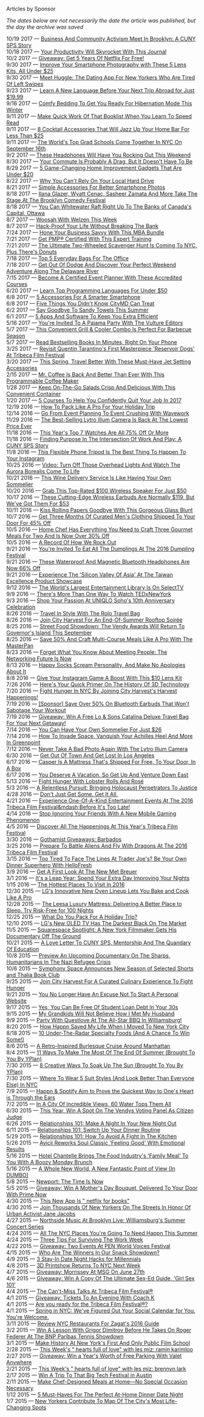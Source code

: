 Articles by Sponsor

*The dates below are not necessarily the date the article was published, but the day the archive was saved*

10/19 2017 — [Business And Community Activism Meet In Brooklyn: A CUNY SPS Story](https://web.archive.org/web/20171019031639/http://gothamist.com/2017/10/17/business_and_community_activism_mee.php)  
10/18 2017 — [Your Productivity Will Skyrocket With This Journal](https://web.archive.org/web/20171018205633/http://gothamist.com/2017/10/18/your_productivity_will_skyrocket_wi.php)  
10/2 2017 — [Giveaway: Get 5 Years Of Netflix For Free!](https://web.archive.org/web/20171002093742/http://gothamist.com/2017/10/02/giveaway_get_5_years_of_netflix_for.php)  
9/30 2017 — [Improve Your Smartphone Photography with These 5 Lens Kits, All Under $25](https://web.archive.org/web/20170930170237/http://gothamist.com/2017/09/30/improve_your_smartphone_photography.php)  
9/30 2017 — [Meet Huggle: The Dating App For New Yorkers Who Are Tired Of Left Swipes](https://web.archive.org/web/20170930021021/http://gothamist.com/2017/09/29/meet_huggle_the_dating_app_new_york.php)  
9/23 2017 — [Learn A New Language Before Your Next Trip Abroad for Just $19.99](https://web.archive.org/web/20170923050321/http://gothamist.com/2017/09/23/learn_a_new_language_before_your_ne.php)  
9/16 2017 — [Comfy Bedding To Get You Ready For Hibernation Mode This Winter](https://web.archive.org/web/20170916232226/http://gothamist.com/2017/09/16/comfy_bedding_to_get_you_ready_for.php)  
9/11 2017 — [Make Quick Work Of That Booklist When You Learn To Speed Read](https://web.archive.org/web/20170911011251/http://gothamist.com/2017/09/09/make_quick_work_of_that_booklist_wh.php)  
9/11 2017 — [8 Cocktail Accessories That Will Jazz Up Your Home Bar For Less Than $25](https://web.archive.org/web/20170911011251/http://gothamist.com/2017/09/10/8_cocktail_accessories_that_will_ja.php)  
9/11 2017 — [The World's Top Grad Schools Come Together In NYC On September 16th](https://web.archive.org/web/20170911011251/http://gothamist.com/2017/09/10/the_worlds_top_grad_schools_come_to_4.php)  
9/2 2017 — [These Headphones Will Have You Rocking Out This Weekend](https://web.archive.org/web/20170902205412/http://gothamist.com/2017/09/02/these_headphones_will_have_you_rock.php)  
8/30 2017 — [Your Commute Is Probably A Drag, But It Doesn't Have To Be](https://web.archive.org/web/20170830225758/http://gothamist.com/2017/08/29/your_commute_is_probably_a_drag_but.php)  
8/29 2017 — [5 Game-Changing Home Improvement Gadgets That Are Under $20](https://web.archive.org/web/20170829184954/http://gothamist.com/2017/08/29/5_game-changing_home_improvement_ga.php)  
8/22 2017 — [Why You Can't Rely On Your Local Hard Drive](https://web.archive.org/web/20170822153943/http://gothamist.com/2017/08/22/why_you_cant_rely_on_your_local_har.php)  
8/21 2017 — [Simple Accessories For Better Smartphone Photos](https://web.archive.org/web/20170821193346/http://gothamist.com/2017/08/21/simple_accessories_for_better_smart.php)  
8/18 2017 — [Ilana Glazer, Wyatt Cenac, Sasheer Zamata And More Take The Stage At The Brooklyn Comedy Festival](https://web.archive.org/web/20170818213017/http://gothamist.com/2017/08/18/ilana_glazer_wyatt_cenac_sasheer_za.php)  
8/18 2017 — [You Can Whitewater Raft Right Up To The Banks of Canada's Capital, Ottawa](https://web.archive.org/web/20170818213017/http://gothamist.com/2017/08/17/you_can_whitewater_raft_right_up_to.php)  
8/7 2017 — [Woosah With Welzen This Week](https://web.archive.org/web/20170807183225/http://gothamist.com/2017/08/06/woosah_with_welzen_this_week.php)  
8/7 2017 — [Hack-Proof Your Life Without Breaking The Bank](https://web.archive.org/web/20170807183225/http://gothamist.com/2017/08/07/hack-proof_your_life_without_breaki.php)  
7/24 2017 — [Hone Your Business Savvy With This MBA Bundle](https://web.archive.org/web/20170724200244/http://gothamist.com/2017/07/24/hone_your_business_savvy_with_this.php)  
7/21 2017 — [Get PMP® Certified With This Expert Training](https://web.archive.org/web/20170721165307/http://gothamist.com/2017/07/21/get_pmp_certified_with_this_expert.php)  
7/21 2017 — [The Ultimate Two-Wheeled Scavenger Hunt Is Coming To NYC, Plus There's Donuts](https://web.archive.org/web/20170721165307/http://gothamist.com/2017/07/21/the_ultimate_two-wheeled_scavenger.php)  
7/18 2017 — [Top 5 Everyday Bags For The Office](https://web.archive.org/web/20170718223741/http://gothamist.com/2017/07/18/top_5_everyday_bags_for_the_office.php)  
7/18 2017 — [Get Out Of Dodge And Discover Your Perfect Weekend Adventure Along The Delaware River](https://web.archive.org/web/20170718223741/http://gothamist.com/2017/07/18/get_out_of_dodge_and_discover_your.php)  
7/15 2017 — [Become A Certified Event Planner With These Accredited Courses](https://web.archive.org/web/20170715220754/http://gothamist.com/2017/07/15/become_a_certified_event_planner_wi.php)  
6/20 2017 — [Learn Top Programming Languages For Under $50](https://web.archive.org/web/20170620142755/http://gothamist.com/2017/06/20/learn_top_programming_languages_for.php)  
6/8 2017 — [5 Accessories For A Smarter Smartphone](https://web.archive.org/web/20170608135325/http://gothamist.com/2017/06/08/5_accessories_for_a_smarter_smartph.php)  
6/8 2017 — [Five Things You Didn't Know CityMD Can Treat](https://web.archive.org/web/20170608135325/http://gothamist.com/2017/06/08/five_things_you_didnt_know_citymd.php)  
6/2 2017 — [Say Goodbye To Sandy Towels This Summer](https://web.archive.org/web/20170602211224/http://gothamist.com/2017/06/02/say_goodbye_to_sandy_towels_this_su.php)  
6/1 2017 — [5 Apps And Software To Keep You Extra Efficient](https://web.archive.org/web/20170601062837/http://gothamist.com/2017/06/01/5_apps_and_software_to_keep_you_ext.php)  
5/16 2017 — [You're Invited To A Pajama Party With The Vulture Editors](https://web.archive.org/web/20170516164001/http://gothamist.com/2017/05/16/youre_invited_to_a_pajama_party_wit.php)  
5/7 2017 — [This Convenient Grill &amp; Cooler Combo Is Perfect For Barbecue Season](https://web.archive.org/web/20170507183033/http://gothamist.com/2017/05/06/grill_cooler_combo.php)  
5/7 2017 — [Read Bestselling Books In Minutes, Right On Your Phone ](https://web.archive.org/web/20170507183033/http://gothamist.com/2017/05/07/read_bestselling_books_in_minutes_r.php)  
3/25 2017 — [Revisit Quentin Tarantino's First Masterpiece 'Reservoir Dogs' At Tribeca Film Festival](https://web.archive.org/web/20170325034845/http://gothamist.com/2017/03/24/revisit_quentin_tarantinos_first_ma.php)  
3/20 2017 — [This Spring, Travel Better With These Must-Have Jet Setting Accessories](https://web.archive.org/web/20170320153610/http://gothamist.com/2017/03/20/this_spring_travel_better_with_thes.php)  
2/15 2017 — [Mr. Coffee Is Back And Better Than Ever With This Programmable Coffee Maker](https://web.archive.org/web/20170215181822/http://gothamist.com/2017/02/15/mr_coffee_is_back_and_better_than_e.php)  
1/28 2017 — [Keep On-The-Go Salads Crisp And Delicious With This Convenient Container](https://web.archive.org/web/20170128065629/http://gothamist.com/2017/01/27/keep_on-the-go_salads_crisp_and_del.php)  
1/20 2017 — [5 Courses To Help You Confidently Quit Your Job In 2017](https://web.archive.org/web/20170120131840/http://gothamist.com/2017/01/20/5_courses_to_take_if_you_want_to_le.php)  
12/19 2016 — [How To Pack Like A Pro For Your Holiday Trip](https://web.archive.org/web/20161219122938/http://gothamist.com/2016/12/19/how_to_pack_like_a_pro_for_your_hol.php)  
12/14 2016 — [Go From Event Planning To Event Crushing With Wavework](https://web.archive.org/web/20161214115317/http://gothamist.com/2016/12/14/go_from_event_planning_to_event_cru.php)  
11/29 2016 — [The Best-Selling Lytro Illum Camera Is Back At The Lowest Price Ever](https://web.archive.org/web/20161129221318/http://gothamist.com/2016/11/29/the_best-selling_lytro_illum_camera.php)  
11/18 2016 — [This Year's Top 7 Watches Are All 75% Off Or More](https://web.archive.org/web/20161118222851/http://gothamist.com/2016/11/18/this_years_top_7_watches_are_all_75.php)  
11/18 2016 — [Finding Purpose In The Intersection Of Work And Play: A CUNY SPS Story](https://web.archive.org/web/20161118222851/http://gothamist.com/2016/11/17/finding_purpose_in_the_intersection_of_work_and_play.php)  
11/8 2016 — [This Flexible Phone Tripod Is The Best Thing To Happen To Your Instagram](https://web.archive.org/web/20161108030432/http://gothamist.com/2016/11/07/this_flexible_phone_tripod_is_the_b.php)  
10/25 2016 — [Video: Turn Off Those Overhead Lights And Watch The Aurora Borealis Come To Life](https://web.archive.org/web/20161025134657/http://gothamist.com/2016/10/25/video_turn_off_those_overhead_light.php)  
10/21 2016 — [This Wine Delivery Service Is Like Having Your Own Sommelier](https://web.archive.org/web/20161021182610/http://gothamist.com/2016/10/21/this_wine_delivery_service_is_like.php)  
10/20 2016 — [Grab This Top-Rated $100 Wireless Speaker For Just $50](https://web.archive.org/web/20161020120021/http://gothamist.com/2016/10/19/grab_this_top-rated_100_wireless_sp.php)  
10/17 2016 — [These Cutting-Edge Wireless Earbuds Are Normally $119, But We've Got Them For $53](https://web.archive.org/web/20161017160502/http://gothamist.com/2016/10/17/these_cutting-edge_wireless_earbuds.php)  
10/11 2016 — [Kiss Rolling Papers Goodbye With This Gorgeous Glass Blunt](https://web.archive.org/web/20161011050210/http://gothamist.com/2016/10/10/kiss_rolling_papers_goodbye_with_th.php)  
10/7 2016 — [Get Three Months Of Curated Men's Clothing Shipped To Your Door For 45% Off](https://web.archive.org/web/20161007074553/http://gothamist.com/2016/10/07/get_three_months_of_curated_mens_cl.php)  
10/5 2016 — [Home Chef Has Everything You Need to Craft Three Gourmet Meals For Two And Is Now Over 30% Off](https://web.archive.org/web/20161005213556/http://gothamist.com/2016/10/05/home_chef_has_everything_you_need_t.php)  
10/5 2016 — [A Record Of How We Rock Out](https://web.archive.org/web/20161005213556/http://gothamist.com/2016/10/05/a_record_of_how_we_rock_out.php)  
9/21 2016 — [You're Invited To Eat All The Dumplings At The 2016 Dumpling Festival](https://web.archive.org/web/20160921115954/http://gothamist.com/2016/09/20/youre_invited_to_eat_all_the_dumpli.php)  
9/21 2016 — [These Waterproof And Magnetic Bluetooth Headphones Are Now 66% Off](https://web.archive.org/web/20160921115954/http://gothamist.com/2016/09/20/these_waterproof_and_magnetic_bluet.php)  
9/21 2016 — [Experience The 'Silicon Valley Of Asia' At The Taiwan Excellence Product Showcase](https://web.archive.org/web/20160921115954/http://gothamist.com/2016/09/21/experience_the_silicon_valley_of_as.php)  
9/12 2016 — [The World's Largest Entertainment Library Is On SelectTV](https://web.archive.org/web/20160912060125/http://gothamist.com/2016/09/12/the_worlds_largest_entertainment_li.php)  
9/9 2016 — [There's More Than One Way To Watch TEDxNewYork](https://web.archive.org/web/20160909024932/http://gothamist.com/2016/09/08/theres_more_than_one_way_to_watch_t.php)  
9/3 2016 — [Shop Your Passion At UNIQLO Soho's 10th Anniversary Celebration](https://web.archive.org/web/20160903041142/http://gothamist.com/2016/09/02/shop_your_passion_at_uniqlo_sohos_1.php)  
8/26 2016 — [Travel In Style With The Rolo Travel Bag](https://web.archive.org/web/20160826180511/http://gothamist.com/2016/08/26/travel_in_style_with_the_rolo_trave.php)  
8/26 2016 — [Join City Harvest For An End-Of-Summer Rooftop Soirée](https://web.archive.org/web/20160826180511/http://gothamist.com/2016/08/26/join_city_harvest_for_an_end-of-sum.php)  
8/25 2016 — [Street Food Showdown: The Vendy Awards Will Return To Governor's Island This September](https://web.archive.org/web/20160825145823/http://gothamist.com/2016/08/25/street_food_showdown_the_vendy_awar.php)  
8/25 2016 — [Save 50% And Craft Multi-Course Meals Like A Pro With The MasterPan](https://web.archive.org/web/20160825015725/http://gothamist.com/2016/08/24/save_50_and_craft_multi-course_meal.php)  
8/23 2016 — [Forget What You Know About Meeting People: The Networking Future Is Now](https://web.archive.org/web/20160823104957/http://gothamist.com/2016/08/23/forget_what_you_know_about_meeting.php)  
8/13 2016 — [Happy Socks Scream Personality, And Make No Apologies About It](https://web.archive.org/web/20160813154206/http://gothamist.com/2016/08/12/happy_socks_scream_personality_and.php)  
8/8 2016 — [Give Your Instagram Game A Boost With This $10 Lens Kit](https://web.archive.org/web/20160808134757/http://gothamist.com/2016/08/08/give_your_instagram_game_a_boost_wi.php)  
7/26 2016 — [Here's Your Quick Primer On The History Of 3D Technology](https://web.archive.org/web/20160726222833/http://gothamist.com/2016/07/26/heres_your_quick_primer_on_the_hist.php)  
7/20 2016 — [Fight Hunger In NYC By Joining City Harvest's Harvest Happenings!](https://web.archive.org/web/20160720204124/http://gothamist.com/2016/07/20/fight_hunger_in_nyc_by_joining_city.php)  
7/19 2016 — [[Sponsor] Save Over 50% On Bluetooth Earbuds That Won't Sabotage Your Workout ](https://web.archive.org/web/20160719162002/http://gothamist.com/2016/07/19/save_over_50_on_bluetooth_earbuds_t.php)  
7/19 2016 — [Giveaway: Win A Free Lo &amp; Sons Catalina Deluxe Travel Bag For Your Next Getaway!](https://web.archive.org/web/20160719162002/http://gothamist.com/2016/07/19/giveaway_win_a_free_lo_sons_catalin.php)  
7/14 2016 — [You Can Have Your Own Sommelier For Just $26](https://web.archive.org/web/20160714025028/http://gothamist.com/2016/07/13/you_can_have_your_own_sommelier_for.php)  
7/14 2016 — [How To Invade Space, Vanquish Your Achilles Heel And More In Greenpoint](https://web.archive.org/web/20160714025028/http://gothamist.com/2016/07/12/how_to_invade_space_vanquish_your_a.php)  
7/12 2016 — [Never Take A Bad Photo Again With The Lytro Illum Camera](https://web.archive.org/web/20160712001004/http://gothamist.com/2016/07/11/never_take_a_bad_photo_again_with_t.php)  
6/30 2016 — [Get Out Of Town And Get Lost In Los Angeles](https://web.archive.org/web/20160630225023/http://gothamist.com/2016/06/30/get_out_of_town_and_get_lost_in_los.php)  
6/17 2016 — [Casper Is A Mattress That's Shipped For Free, To Your Door, In A Box](https://web.archive.org/web/20160617024704/http://gothamist.com/2016/06/16/casper_is_a_mattress_thats_shipped_1.php)  
6/17 2016 — [You Deserve A Vacation, So Get Up And Venture Down East](https://web.archive.org/web/20160617024704/http://gothamist.com/2016/06/15/you_deserve_a_vacation_so_get_up_ve.php)  
5/13 2016 — [Fight Hunger With Lobster Rolls And Rosé](https://web.archive.org/web/20160513021102/http://gothamist.com/2016/05/12/fight_hunger_with_lobster_rolls_and.php)  
5/3 2016 — [A Relentless Pursuit: Bringing Holocaust Perpetrators To Justice](https://web.archive.org/web/20160503151733/http://gothamist.com/2016/05/03/a_relentless_pursuit_bringing_holoc.php)  
4/28 2016 — [Don't Just Get Some. Get It All.](https://web.archive.org/web/20160428155420/http://gothamist.com/2016/04/28/dont_just_get_some_get_all.php)  
4/21 2016 — [Experience One-Of-A-Kind Entertainment Events At The 2016 Tribeca Film Festival&amp;mdash;Before It's Too Late!](https://web.archive.org/web/20160421230711/http://gothamist.com/2016/04/21/experience_one-of-a-kind_entertainm.php)  
4/14 2016 — [Stop Ignoring Your Friends With A New Mobile Gaming Phenomenon](https://web.archive.org/web/20160414182046/http://gothamist.com/2016/04/14/stop_ignoring_your_friends_with_a_n.php)  
4/5 2016 — [Discover All The Happenings At This Year's Tribeca Film Festival](https://web.archive.org/web/20160405085815/http://gothamist.com/2016/04/05/discover_all_the_happenings_at_this.php)  
3/30 2016 — [Gothamist Giveaways: Barbados](https://web.archive.org/web/20160330071605/http://gothamist.com/2016/03/30/gothamist_giveaways_barbados.php)  
3/25 2016 — [Prepare To Battle Aliens And Fly With Dragons At The 2016 Tribeca Film Festival](https://web.archive.org/web/20160325071740/http://gothamist.com/2016/03/24/prepare_to_battle_aliens_and_fly_wi.php)  
3/15 2016 — [Too Tired To Face The Lines At Trader Joe's? Be Your Own Dinner Superhero With HelloFresh](https://web.archive.org/web/20160315095731/http://gothamist.com/2016/03/14/too_tired_to_face_the_lines_at_trad.php)  
3/9 2016 — [Get A First Look At The New Met Breuer](https://web.archive.org/web/20160309045434/http://gothamist.com/2016/03/08/get_a_first_look_at_the_new_met_bre.php)  
3/1 2016 — [It's a Leap Year: Spend Your Extra Day Improving Your Nights](https://web.archive.org/web/20160301170803/http://gothamist.com/2016/02/29/spend_your_extra_day_improving_your_night.php)  
1/15 2016 — [The Hottest Places To Visit In 2016](https://web.archive.org/web/20160115082911/http://gothamist.com/2016/01/14/hottest_places_to_visit_in_2016.php)  
12/30 2015 — [LG's Innovative New Oven Lineup Lets You Bake and Cook Like A Pro](https://web.archive.org/web/20151230210244/http://gothamist.com/2015/12/30/lgs_innovative_new_oven_lineup_lets.php)  
12/28 2015 — [The Leesa Luxury Mattress: Delivering A Better Place to Sleep. Try Risk-Free for 100 Nights](https://web.archive.org/web/20151228221251/http://gothamist.com/2015/12/28/the_leesa_luxury_mattress_deliverin.php)  
12/25 2015 — [What Do You Pack For A Holiday Trip?](https://web.archive.org/web/20151225101809/http://gothamist.com/2015/12/23/what_do_you_pack_for_a_holiday_trip.php)  
12/10 2015 — [LG's New OLED TV Has The Darkest Black On The Market](https://web.archive.org/web/20151210153458/http://gothamist.com/2015/12/10/lg_perfect_black.php)  
11/5 2015 — [Squarespace Spotlight: A New York Filmmaker Gets His Documentary Off The Ground](https://web.archive.org/web/20151105220949/http://gothamist.com/2015/11/05/squarespace_spotlight_a_new_york_fi_2.php)  
10/21 2015 — [A Love Letter To CUNY SPS, Mentorship And The Quandary Of Education](https://web.archive.org/web/20151021082054/http://gothamist.com/2015/10/20/alexandra_schonholz_cuny_sps_interview.php)  
10/8 2015 — [Preview An Upcoming Documentary On The Sharps, Humanitarians In The Nazi Refugee Crisis](https://web.archive.org/web/20151008152254/http://gothamist.com/2015/10/08/preview_an_upcoming_documentary_on.php)  
10/6 2015 — [Symphony Space Announces New Season of Selected Shorts and Thalia Book Club](https://web.archive.org/web/20151006202644/http://gothamist.com/2015/10/06/symphony_space_announces_new_season.php)  
9/25 2015 — [Join City Harvest For A Curated Culinary Experience To Fight Hunger](https://web.archive.org/web/20150925074720/http://gothamist.com/2015/09/25/join_city_harvest_for_a_curated_cul.php)  
9/21 2015 — [You No Longer Have An Excuse Not To Start A Personal Website](https://web.archive.org/web/20150921063330/http://gothamist.com/2015/09/21/youd_be_surprised_why_you_need_a_pe.php)  
9/17 2015 — [Yes, You Can Be Free Of Student Loan Debt In Your 30s](https://web.archive.org/web/20150917051218/http://gothamist.com/2015/09/17/student_loan_refinancing_is_the_sec.php)  
9/15 2015 — [My Grandkids Will Not Believe How I Met My Husband](https://web.archive.org/web/20150915061914/http://gothamist.com/2015/09/15/my_grandkids_will_not_believe_how_i.php)  
9/9 2015 — [Party With Questlove At The All-Star BBQ In Williamsburg!](https://web.archive.org/web/20150909105341/http://gothamist.com/2015/09/09/party_with_questlove_at_the_all-sta.php)  
8/20 2015 — [How Happn Saved My Life When I Moved To New York City](https://web.archive.org/web/20150820124039/http://gothamist.com/2015/08/20/how_happn_saved_my_life_when_i_move.php)  
8/18 2015 — [10 Under-The-Radar Specialty Foods (And A Chance To Win Some!)](https://web.archive.org/web/20150818052817/http://gothamist.com/2015/08/17/10_must-try_specialty_foods_one_gre.php)  
8/6 2015 — [A Retro-Inspired Burlesque Cruise Around Manhattan](https://web.archive.org/web/20150806060125/http://gothamist.com/2015/08/06/a_retro-inspired_burlesque_cruise_a.php)  
8/4 2015 — [11 Ways To Make The Most Of The End Of Summer (Brought To You By YPlan)](https://web.archive.org/web/20150804151007/http://gothamist.com/2015/08/04/11_ways_to_make_the_most_of_the_end.php)  
7/30 2015 — [8 Creative Ways To Soak Up The Sun (Brought To You By YPlan)](https://web.archive.org/web/20150730022439/http://gothamist.com/2015/07/29/8_creative_ways_to_soak_up_the_sun.php)  
7/30 2015 — [Where To Wear 5 Suit Styles (And Look Better Than Everyone Else) In NYC](https://web.archive.org/web/20150730022439/http://gothamist.com/2015/07/28/where_to_wear_5_suit_styles_and_loo.php)  
7/9 2015 — [Happn &amp; Spotify Aim to Prove the Quickest Way to One's Heart is Through the Ears](https://web.archive.org/web/20150709111135/http://gothamist.com/2015/07/08/happn_spotify_aim_to_prove_the_quic.php)  
7/2 2015 — [In A City Of Incredible Views, 60 Water Tops Them All](https://web.archive.org/web/20150702103448/http://gothamist.com/2015/06/30/in_a_city_full_of_great_views_60_wa.php)  
6/30 2015 — [This Year, Win A Spot On The Vendys Voting Panel As Citizen Judge](https://web.archive.org/web/20150630015520/http://gothamist.com/2015/06/29/this_year_win_a_spot_on_the_vendys.php)  
6/26 2015 — [Relationships 101: Make A Night In Your New Night Out](https://web.archive.org/web/20150626072716/http://gothamist.com/2015/06/24/relationships_101_make_a_night_in_y.php)  
6/11 2015 — [Relationships 101: Switch Up Your Dinner Routine](https://web.archive.org/web/20150611142901/http://gothamist.com/2015/06/11/relationships_101_how_to_switch_up.php)  
5/29 2015 — [Relationships 101: How To Avoid A Fight In The Kitchen](https://web.archive.org/web/20150529235006/http://gothamist.com/2015/05/28/relationships_101_divide_and_conque.php)  
5/26 2015 — [Avicii Reworks Soul Classic \'Feeling Good\' With Emotional Results](https://web.archive.org/web/20150526082445/http://gothamist.com/2015/05/26/avicii_reworks_soul_classic_feeling.php)  
5/16 2015 — [Hotel Chantelle Brings The Food Industry\'s \'Family Meal\' To You With A Boozy Monday Brunch](https://web.archive.org/web/20150516024905/http://gothamist.com/2015/05/15/hotel_chantelle_brings_the_food_ind.php)  
5/16 2015 — [A Whole New World, A New Fantastic Point of View (In DUMBO)](https://web.archive.org/web/20150516024905/http://gothamist.com/2015/05/14/a_whole_new_world_a_new_fantastic_p.php)  
5/8 2015 — [Newport: The Time Is Now](https://web.archive.org/web/20150508072649/http://gothamist.com/2015/05/07/newport_the_time_is_now_1.php)  
5/5 2015 — [Giveaway: Win A Mother\'s Day Bouquet, Delivered To Your Door With Prime Now](https://web.archive.org/web/20150505190917/http://gothamist.com/2015/05/05/giveaway_enter_to_win_a_mothers_day.php)  
4/30 2015 — [This New App Is \" netflix for books\"](https://web.archive.org/web/20150430190800/http://gothamist.com/2015/04/30/this_new_app_is_the_netflix_for_boo.php)  
4/30 2015 — [Join Thousands Of New Yorkers On The Streets In Honor Of Urban Activist Jane Jacobs](https://web.archive.org/web/20150430190800/http://gothamist.com/2015/04/29/join_thousands_of_new_yorkers_walki.php)  
4/27 2015 — [Northside Music At Brooklyn Live: Williamsburg\'s Summer Concert Series](https://web.archive.org/web/20150427190829/http://gothamist.com/2015/04/27/northside_music_at_brooklyn_live_wi.php)  
4/24 2015 — [All The NYC Places You\'re Going To Need Happn This Summer](https://web.archive.org/web/20150424191344/http://gothamist.com/2015/04/24/all_the_places_youre_going_to_need.php)  
4/24 2015 — [Three Tips For Surviving The Work Week](https://web.archive.org/web/20150424191344/http://gothamist.com/2015/04/23/three_ways_to_survive_the_work_week.php)  
4/22 2015 — [Giveaway: Two Events At PEN World Voices Festival](https://web.archive.org/web/20150422194938/http://gothamist.com/2015/04/22/giveaway_two_events_at_pen_world_vo.php)  
4/15 2015 — [Who Are The Winners In Our Snack Showdown?](https://web.archive.org/web/20150415224911/http://gothamist.com/2015/04/14/naturebox_taste_test.php)  
4/9 2015 — [3 Stay-In Date Night Hacks for Millennials](https://web.archive.org/web/20150409183109/http://gothamist.com/2015/04/09/3_stay-in_date_night_hacks_for_millennials.php)  
4/8 2015 — [3D Printshow Returns To NYC Next Week](https://web.archive.org/web/20150408183205/http://gothamist.com/2015/04/08/3d_printshow_returns_to_nyc_this_we.php)  
4/7 2015 — [Giveaway: Morrissey At MSG On June 27th](https://web.archive.org/web/20150407183117/http://gothamist.com/2015/04/07/giveaway_morrissey_at_msg_on_june_2.php)  
4/6 2015 — [Giveaway: Win A Copy Of The Ultimate Sex-Ed Guide, \'Girl Sex 101\'](https://web.archive.org/web/20150406183114/http://gothamist.com/2015/04/06/giveaway_win_a_copy_of_the_ultimate.php)  
4/4 2015 — [The Can\'t-Miss Talks At Tribeca Film Festival®](https://web.archive.org/web/20150404042725/http://gothamist.com/2015/04/03/the_cant_miss_talks_at_tff.php)  
4/1 2015 — [Giveaway: Tickets To An Evening With Coach K](https://web.archive.org/web/20150401063801/http://gothamist.com/2015/03/31/giveaway_tickets_to_an_evening_with.php)  
4/1 2015 — [Are you ready for the Tribeca Film Festival®?](https://web.archive.org/web/20150401063801/http://gothamist.com/2015/03/31/tff_2015_quiz.php)  
4/1 2015 — [Spring in NYC: We\'ve Figured Out Your Social Calendar for You. You\'re Welcome.](https://web.archive.org/web/20150401063801/http://gothamist.com/2015/03/31/spring_in_nyc_weve_figured_out_your_social_calendar_for_you_youre_welcome.php)  
3/11 2015 — [Review NYC Restaurants For Zagat\'s 2016 Guide](https://web.archive.org/web/20150311170921/http://gothamist.com/2015/03/11/review_nyc_restaurants_for_zagats_2.php)  
3/2 2015 — [Win A Lesson With Grigor Dimitrov Before He Takes On Roger Federer At The BNP Paribas Tennis Showdown](https://web.archive.org/web/20150302172518/http://gothamist.com/2015/03/02/win_a_private_lesson_from_grigor_di.php)  
3/1 2015 — [Make History At New York's First And Only Public Film School](https://web.archive.org/web/20150301101939/http://gothamist.com/2015/02/26/make_history_in_the_first_graduatin.php)  
2/28 2015 — [This Week's " hearts full of love" with les miz: ramin karimloo](https://web.archive.org/web/20150228094305/http://gothamist.com/2015/02/27/this_weeks_hearts_full_of_love_with_2.php)  
2/27 2015 — [Giveaway: Win a Year's Worth of Free Parking With Valet Anywhere](https://web.archive.org/web/20150227050939/http://gothamist.com/2015/02/26/giveaway_win_a_years_worth_of_free.php)  
2/21 2015 — [This Week's " hearts full of love" with les miz: brennyn lark](https://web.archive.org/web/20150221151028/http://gothamist.com/2015/02/20/this_weeks_hearts_full_of_love_with_1.php)  
2/17 2015 — [Win A Trip To That Big Tech Festival in Austin](https://web.archive.org/web/20150217221513/http://gothamist.com/2015/02/17/win_a_trip_to_that_big_tech_festiva.php)  
2/11 2015 — [Make Chef-Designed Meals at Home—No Special Occasion Necessary ](https://web.archive.org/web/20150211230429/http://gothamist.com/2015/02/11/make_chef-designed_meals_at_homeno.php)  
1/12 2015 — [5 Must-Haves For The Perfect At-Home Dinner Date Night](https://web.archive.org/web/20150112011412/http://gothamist.com/2015/01/08/5_must-haves_for_the_perfect_at-hom_1.php)  
1/7 2015 — [New Yorkers Contribute To Map Of The City's Most Life-Changing Spots](https://web.archive.org/web/20150107120449/http://gothamist.com/2015/01/07/new_yorkers_contribute_to_map_of_th.php)  
